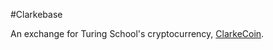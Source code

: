 
#Clarkebase

An exchange for Turing School's cryptocurrency, [ClarkeCoin](http://dns1.clarkecoin.org/index.html).
